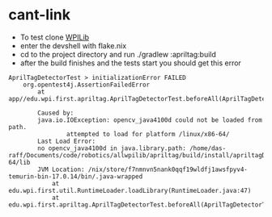 # cant-link
- To test clone [WPILib](https://github.com/me-it-is/allwpilib)
- enter the devshell with flake.nix
- cd to the project directory and run ./gradlew :apriltag:build
- after the build finishes and the tests start you should get this error
```
AprilTagDetectorTest > initializationError FAILED
    org.opentest4j.AssertionFailedError
        at app//edu.wpi.first.apriltag.AprilTagDetectorTest.beforeAll(AprilTagDetectorTest.java:41)

        Caused by:
        java.io.IOException: opencv_java4100d could not be loaded from path.
                attempted to load for platform /linux/x86-64/
        Last Load Error: 
        no opencv_java4100d in java.library.path: /home/das-raff/Documents/code/robotics/allwpilib/apriltag/build/install/apriltagDev/linuxx86-64/lib
        JVM Location: /nix/store/f7nmnvn5nank0qqf19wldfj1awsfpyv4-temurin-bin-17.0.14/bin/.java-wrapped
            at edu.wpi.first.util.RuntimeLoader.loadLibrary(RuntimeLoader.java:47)
            at edu.wpi.first.apriltag.AprilTagDetectorTest.beforeAll(AprilTagDetectorTest.java:39)
```
